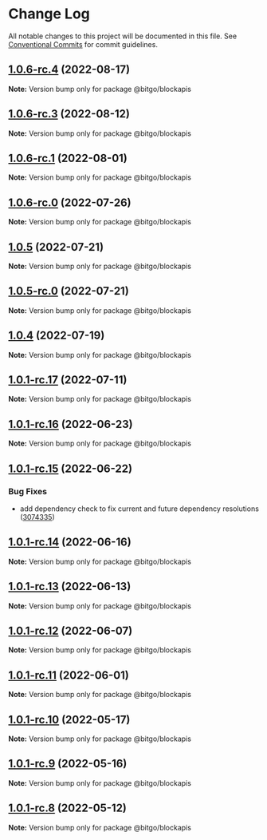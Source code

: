 # Change Log

All notable changes to this project will be documented in this file.
See [Conventional Commits](https://conventionalcommits.org) for commit guidelines.

## [1.0.6-rc.4](https://github.com/BitGo/BitGoJS/compare/@bitgo/blockapis@1.0.6-rc.3...@bitgo/blockapis@1.0.6-rc.4) (2022-08-17)

**Note:** Version bump only for package @bitgo/blockapis





## [1.0.6-rc.3](https://github.com/BitGo/BitGoJS/compare/@bitgo/blockapis@1.0.6-rc.2...@bitgo/blockapis@1.0.6-rc.3) (2022-08-12)

**Note:** Version bump only for package @bitgo/blockapis





## [1.0.6-rc.1](https://github.com/BitGo/BitGoJS/compare/@bitgo/blockapis@1.0.6-rc.0...@bitgo/blockapis@1.0.6-rc.1) (2022-08-01)

**Note:** Version bump only for package @bitgo/blockapis





## [1.0.6-rc.0](https://github.com/BitGo/BitGoJS/compare/@bitgo/blockapis@1.0.5...@bitgo/blockapis@1.0.6-rc.0) (2022-07-26)

**Note:** Version bump only for package @bitgo/blockapis





## [1.0.5](https://github.com/BitGo/BitGoJS/compare/@bitgo/blockapis@1.0.5-rc.0...@bitgo/blockapis@1.0.5) (2022-07-21)

**Note:** Version bump only for package @bitgo/blockapis





## [1.0.5-rc.0](https://github.com/BitGo/BitGoJS/compare/@bitgo/blockapis@1.0.4...@bitgo/blockapis@1.0.5-rc.0) (2022-07-21)

**Note:** Version bump only for package @bitgo/blockapis





## [1.0.4](https://github.com/BitGo/BitGoJS/compare/@bitgo/blockapis@1.0.1-rc.17...@bitgo/blockapis@1.0.4) (2022-07-19)

**Note:** Version bump only for package @bitgo/blockapis





## [1.0.1-rc.17](https://github.com/BitGo/BitGoJS/compare/@bitgo/blockapis@1.0.1-rc.16...@bitgo/blockapis@1.0.1-rc.17) (2022-07-11)

**Note:** Version bump only for package @bitgo/blockapis





## [1.0.1-rc.16](https://github.com/BitGo/BitGoJS/compare/@bitgo/blockapis@1.0.1-rc.15...@bitgo/blockapis@1.0.1-rc.16) (2022-06-23)

**Note:** Version bump only for package @bitgo/blockapis





## [1.0.1-rc.15](https://github.com/BitGo/BitGoJS/compare/@bitgo/blockapis@1.0.1-rc.14...@bitgo/blockapis@1.0.1-rc.15) (2022-06-22)


### Bug Fixes

* add dependency check to fix current and future dependency resolutions ([3074335](https://github.com/BitGo/BitGoJS/commit/30743356cff4ebb6d9e185f1a493b187614a1ea9))





## [1.0.1-rc.14](https://github.com/BitGo/BitGoJS/compare/@bitgo/blockapis@1.0.1-rc.13...@bitgo/blockapis@1.0.1-rc.14) (2022-06-16)

**Note:** Version bump only for package @bitgo/blockapis





## [1.0.1-rc.13](https://github.com/BitGo/BitGoJS/compare/@bitgo/blockapis@1.0.1-rc.12...@bitgo/blockapis@1.0.1-rc.13) (2022-06-13)

**Note:** Version bump only for package @bitgo/blockapis





## [1.0.1-rc.12](https://github.com/BitGo/BitGoJS/compare/@bitgo/blockapis@1.0.1-rc.11...@bitgo/blockapis@1.0.1-rc.12) (2022-06-07)

**Note:** Version bump only for package @bitgo/blockapis





## [1.0.1-rc.11](https://github.com/BitGo/BitGoJS/compare/@bitgo/blockapis@1.0.1-rc.10...@bitgo/blockapis@1.0.1-rc.11) (2022-06-01)

**Note:** Version bump only for package @bitgo/blockapis





## [1.0.1-rc.10](https://github.com/BitGo/BitGoJS/compare/@bitgo/blockapis@1.0.1-rc.9...@bitgo/blockapis@1.0.1-rc.10) (2022-05-17)

**Note:** Version bump only for package @bitgo/blockapis





## [1.0.1-rc.9](https://github.com/BitGo/BitGoJS/compare/@bitgo/blockapis@1.0.1-rc.8...@bitgo/blockapis@1.0.1-rc.9) (2022-05-16)

**Note:** Version bump only for package @bitgo/blockapis





## [1.0.1-rc.8](https://github.com/BitGo/BitGoJS/compare/@bitgo/blockapis@1.0.1-rc.7...@bitgo/blockapis@1.0.1-rc.8) (2022-05-12)

**Note:** Version bump only for package @bitgo/blockapis
